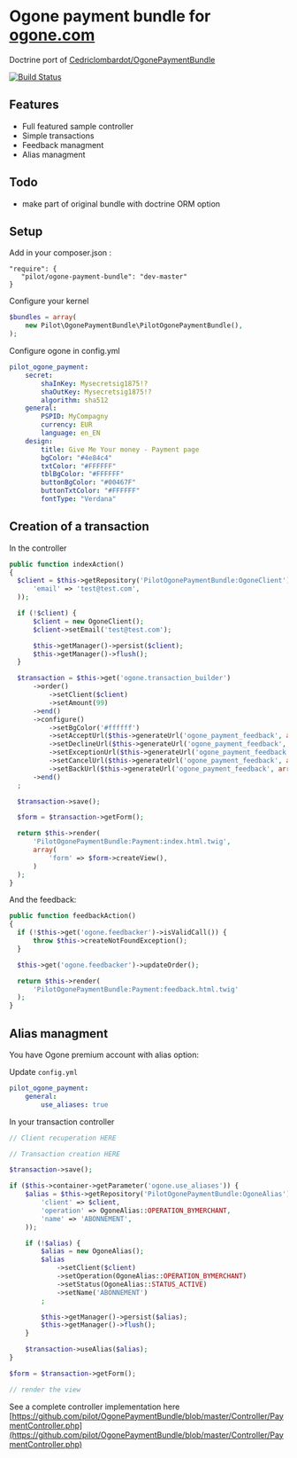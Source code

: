 # Ogone payment bundle for [ogone.com](http://ogone.com)

Doctrine port of [Cedriclombardot/OgonePaymentBundle](https://github.com/cedriclombardot/OgonePaymentBundle)

[![Build Status](https://travis-ci.org/pilot/OgonePaymentBundle.png?branch=master)](https://travis-ci.org/pilot/OgonePaymentBundle)

## Features

* Full featured sample controller
* Simple transactions
* Feedback managment
* Alias managment

## Todo

* make part of original bundle with doctrine ORM option

## Setup

Add in your composer.json :

```
"require": {
   "pilot/ogone-payment-bundle": "dev-master"
}
```

Configure your kernel

```php
$bundles = array(
    new Pilot\OgonePaymentBundle\PilotOgonePaymentBundle(),
);
```

Configure ogone in config.yml

```yaml
pilot_ogone_payment:
    secret:
        shaInKey: Mysecretsig1875!?
        shaOutKey: Mysecretsig1875!?
        algorithm: sha512
    general:
        PSPID: MyCompagny
        currency: EUR
        language: en_EN
    design:
        title: Give Me Your money - Payment page
        bgColor: "#4e84c4"
        txtColor: "#FFFFFF"
        tblBgColor: "#FFFFFF"
        buttonBgColor: "#00467F"
        buttonTxtColor: "#FFFFFF"
        fontType: "Verdana"
```


## Creation of a transaction

In the controller

```php
public function indexAction()
{
  $client = $this->getRepository('PilotOgonePaymentBundle:OgoneClient')->findOneBy(array(
      'email' => 'test@test.com',
  ));

  if (!$client) {
      $client = new OgoneClient();
      $client->setEmail('test@test.com');

      $this->getManager()->persist($client);
      $this->getManager()->flush();
  }

  $transaction = $this->get('ogone.transaction_builder')
      ->order()
          ->setClient($client)
          ->setAmount(99)
      ->end()
      ->configure()
          ->setBgColor('#ffffff')
          ->setAcceptUrl($this->generateUrl('ogone_payment_feedback', array(), true))
          ->setDeclineUrl($this->generateUrl('ogone_payment_feedback', array(), true))
          ->setExceptionUrl($this->generateUrl('ogone_payment_feedback', array(), true))
          ->setCancelUrl($this->generateUrl('ogone_payment_feedback', array(), true))
          ->setBackUrl($this->generateUrl('ogone_payment_feedback', array(), true))
      ->end()
  ;

  $transaction->save();

  $form = $transaction->getForm();

  return $this->render(
      'PilotOgonePaymentBundle:Payment:index.html.twig',
      array(
          'form' => $form->createView(),
      )
  );
}
```


And the feedback:

```php
public function feedbackAction()
{
  if (!$this->get('ogone.feedbacker')->isValidCall()) {
      throw $this->createNotFoundException();
  }

  $this->get('ogone.feedbacker')->updateOrder();

  return $this->render(
      'PilotOgonePaymentBundle:Payment:feedback.html.twig'
  );
}
```

## Alias managment

You have Ogone premium account with alias option:

Update `config.yml`

```yaml
pilot_ogone_payment:
    general:
        use_aliases: true
```

In your transaction controller

``` php
// Client recuperation HERE

// Transaction creation HERE

$transaction->save();

if ($this->container->getParameter('ogone.use_aliases')) {
    $alias = $this->getRepository('PilotOgonePaymentBundle:OgoneAlias')->findOneBy(array(
        'client' => $client,
        'operation' => OgoneAlias::OPERATION_BYMERCHANT,
        'name' => 'ABONNEMENT',
    ));

    if (!$alias) {
        $alias = new OgoneAlias();
        $alias
            ->setClient($client)
            ->setOperation(OgoneAlias::OPERATION_BYMERCHANT)
            ->setStatus(OgoneAlias::STATUS_ACTIVE)
            ->setName('ABONNEMENT')
        ;

        $this->getManager()->persist($alias);
        $this->getManager()->flush();
    }

    $transaction->useAlias($alias);
}

$form = $transaction->getForm();

// render the view
```

See a complete controller implementation here [https://github.com/pilot/OgonePaymentBundle/blob/master/Controller/PaymentController.php](https://github.com/pilot/OgonePaymentBundle/blob/master/Controller/PaymentController.php)

